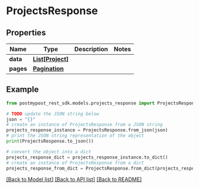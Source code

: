 # ProjectsResponse


## Properties

Name | Type | Description | Notes
------------ | ------------- | ------------- | -------------
**data** | [**List[Project]**](Project.md) |  | 
**pages** | [**Pagination**](Pagination.md) |  | 

## Example

```python
from postmypost_rest_sdk.models.projects_response import ProjectsResponse

# TODO update the JSON string below
json = "{}"
# create an instance of ProjectsResponse from a JSON string
projects_response_instance = ProjectsResponse.from_json(json)
# print the JSON string representation of the object
print(ProjectsResponse.to_json())

# convert the object into a dict
projects_response_dict = projects_response_instance.to_dict()
# create an instance of ProjectsResponse from a dict
projects_response_from_dict = ProjectsResponse.from_dict(projects_response_dict)
```
[[Back to Model list]](../README.md#documentation-for-models) [[Back to API list]](../README.md#documentation-for-api-endpoints) [[Back to README]](../README.md)



